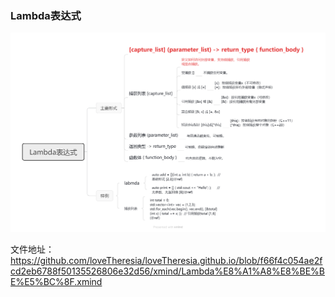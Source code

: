 ### Lambda表达式
![Lambda表达式](Lambda%E8%A1%A8%E8%BE%BE%E5%BC%8F.png)

文件地址：
https://github.com/loveTheresia/loveTheresia.github.io/blob/f66f4c054ae2fcd2eb6788f50135526806e32d56/xmind/Lambda%E8%A1%A8%E8%BE%BE%E5%BC%8F.xmind
